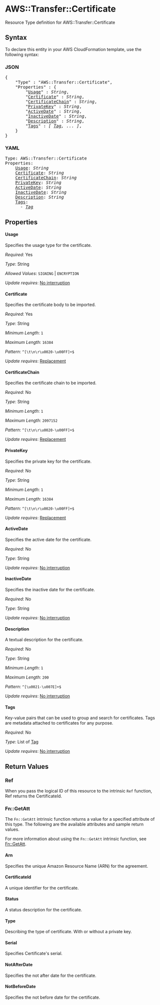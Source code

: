 # AWS::Transfer::Certificate

Resource Type definition for AWS::Transfer::Certificate

## Syntax

To declare this entity in your AWS CloudFormation template, use the following syntax:

### JSON

<pre>
{
    "Type" : "AWS::Transfer::Certificate",
    "Properties" : {
        "<a href="#usage" title="Usage">Usage</a>" : <i>String</i>,
        "<a href="#certificate" title="Certificate">Certificate</a>" : <i>String</i>,
        "<a href="#certificatechain" title="CertificateChain">CertificateChain</a>" : <i>String</i>,
        "<a href="#privatekey" title="PrivateKey">PrivateKey</a>" : <i>String</i>,
        "<a href="#activedate" title="ActiveDate">ActiveDate</a>" : <i>String</i>,
        "<a href="#inactivedate" title="InactiveDate">InactiveDate</a>" : <i>String</i>,
        "<a href="#description" title="Description">Description</a>" : <i>String</i>,
        "<a href="#tags" title="Tags">Tags</a>" : <i>[ <a href="tag.md">Tag</a>, ... ]</i>,
    }
}
</pre>

### YAML

<pre>
Type: AWS::Transfer::Certificate
Properties:
    <a href="#usage" title="Usage">Usage</a>: <i>String</i>
    <a href="#certificate" title="Certificate">Certificate</a>: <i>String</i>
    <a href="#certificatechain" title="CertificateChain">CertificateChain</a>: <i>String</i>
    <a href="#privatekey" title="PrivateKey">PrivateKey</a>: <i>String</i>
    <a href="#activedate" title="ActiveDate">ActiveDate</a>: <i>String</i>
    <a href="#inactivedate" title="InactiveDate">InactiveDate</a>: <i>String</i>
    <a href="#description" title="Description">Description</a>: <i>String</i>
    <a href="#tags" title="Tags">Tags</a>: <i>
      - <a href="tag.md">Tag</a></i>
</pre>

## Properties

#### Usage

Specifies the usage type for the certificate.

_Required_: Yes

_Type_: String

_Allowed Values_: <code>SIGNING</code> | <code>ENCRYPTION</code>

_Update requires_: [No interruption](https://docs.aws.amazon.com/AWSCloudFormation/latest/UserGuide/using-cfn-updating-stacks-update-behaviors.html#update-no-interrupt)

#### Certificate

Specifies the certificate body to be imported.

_Required_: Yes

_Type_: String

_Minimum Length_: <code>1</code>

_Maximum Length_: <code>16384</code>

_Pattern_: <code>^[\t\n\r\u0020-\u00FF]+$</code>

_Update requires_: [Replacement](https://docs.aws.amazon.com/AWSCloudFormation/latest/UserGuide/using-cfn-updating-stacks-update-behaviors.html#update-replacement)

#### CertificateChain

Specifies the certificate chain to be imported.

_Required_: No

_Type_: String

_Minimum Length_: <code>1</code>

_Maximum Length_: <code>2097152</code>

_Pattern_: <code>^[\t\n\r\u0020-\u00FF]+$</code>

_Update requires_: [Replacement](https://docs.aws.amazon.com/AWSCloudFormation/latest/UserGuide/using-cfn-updating-stacks-update-behaviors.html#update-replacement)

#### PrivateKey

Specifies the private key for the certificate.

_Required_: No

_Type_: String

_Minimum Length_: <code>1</code>

_Maximum Length_: <code>16384</code>

_Pattern_: <code>^[\t\n\r\u0020-\u00FF]+$</code>

_Update requires_: [Replacement](https://docs.aws.amazon.com/AWSCloudFormation/latest/UserGuide/using-cfn-updating-stacks-update-behaviors.html#update-replacement)

#### ActiveDate

Specifies the active date for the certificate.

_Required_: No

_Type_: String

_Update requires_: [No interruption](https://docs.aws.amazon.com/AWSCloudFormation/latest/UserGuide/using-cfn-updating-stacks-update-behaviors.html#update-no-interrupt)

#### InactiveDate

Specifies the inactive date for the certificate.

_Required_: No

_Type_: String

_Update requires_: [No interruption](https://docs.aws.amazon.com/AWSCloudFormation/latest/UserGuide/using-cfn-updating-stacks-update-behaviors.html#update-no-interrupt)

#### Description

A textual description for the certificate.

_Required_: No

_Type_: String

_Minimum Length_: <code>1</code>

_Maximum Length_: <code>200</code>

_Pattern_: <code>^[\u0021-\u007E]+$</code>

_Update requires_: [No interruption](https://docs.aws.amazon.com/AWSCloudFormation/latest/UserGuide/using-cfn-updating-stacks-update-behaviors.html#update-no-interrupt)

#### Tags

Key-value pairs that can be used to group and search for certificates. Tags are metadata attached to certificates for any purpose.

_Required_: No

_Type_: List of <a href="tag.md">Tag</a>

_Update requires_: [No interruption](https://docs.aws.amazon.com/AWSCloudFormation/latest/UserGuide/using-cfn-updating-stacks-update-behaviors.html#update-no-interrupt)

## Return Values

### Ref

When you pass the logical ID of this resource to the intrinsic `Ref` function, Ref returns the CertificateId.

### Fn::GetAtt

The `Fn::GetAtt` intrinsic function returns a value for a specified attribute of this type. The following are the available attributes and sample return values.

For more information about using the `Fn::GetAtt` intrinsic function, see [Fn::GetAtt](https://docs.aws.amazon.com/AWSCloudFormation/latest/UserGuide/intrinsic-function-reference-getatt.html).

#### Arn

Specifies the unique Amazon Resource Name (ARN) for the agreement.

#### CertificateId

A unique identifier for the certificate.

#### Status

A status description for the certificate.

#### Type

Describing the type of certificate. With or without a private key.

#### Serial

Specifies Certificate's serial.

#### NotAfterDate

Specifies the not after date for the certificate.

#### NotBeforeDate

Specifies the not before date for the certificate.

